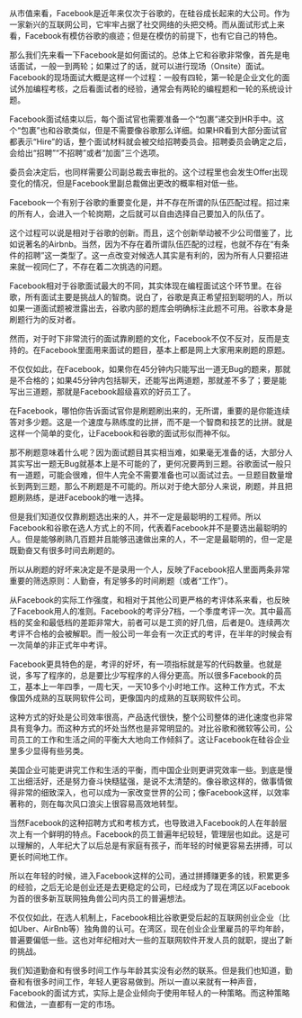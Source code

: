 从市值来看，Facebook是近年来仅次于谷歌的，在硅谷成长起来的大公司。作为一家新兴的互联网公司，它牢牢占据了社交网络的头把交椅。而从面试形式上来看，Facebook有模仿谷歌的痕迹；但是在模仿的前提下，也有它自己的特色。

那么我们先来看一下Facebook是如何面试的。总体上它和谷歌非常像，首先是电话面试，一般一到两轮；如果过了的话，就可以进行现场（Onsite）面试。Facebook的现场面试大概是这样一个过程：一般有四轮，第一轮是企业文化的面试外加编程考核，之后看面试者的经验，通常会有两轮的编程题和一轮的系统设计题。

Facebook面试结束以后，每个面试官也需要准备一个“包裹”递交到HR手中。这个“包裹”也和谷歌类似，但是不需要像谷歌那么详细。如果HR看到大部分面试官都表示“Hire”的话，整个面试材料就会被交给招聘委员会。招聘委员会确定之后，会给出“招聘”“不招聘”或者“加面”三个选项。

委员会决定后，也同样需要公司副总裁去审批的。这个过程里也会发生Offer出现变化的情况，但是Facebook里副总裁做出更改的概率相对低一些。

Facebook一个有别于谷歌的重要变化是，并不存在所谓的队伍匹配过程。招过来的所有人，会进入一个轮岗期，之后就可以自由选择自己要加入的队伍了。

这个过程可以说是相对于谷歌的创新。而且，这个创新举动被不少公司借鉴了，比如说著名的Airbnb。当然，因为不存在着所谓队伍匹配的过程，也就不存在“有条件的招聘”这一类型了。这一点改变对候选人其实是有利的，因为所有人只要招进来就一视同仁了，不存在着二次挑选的问题。

Facebook相对于谷歌面试最大的不同，其实体现在编程面试这个环节里。在谷歌，所有面试主要是挑战人的智商。说白了，谷歌是真正希望招到聪明的人，所以如果一道面试题被泄露出去，谷歌内部的题库会明确标注此题不可用。谷歌本身是刷题行为的反对者。

然而，对于时下非常流行的面试靠刷题的文化，Facebook不仅不反对，反而是支持的。在Facebook里面用来面试的题目，基本上都是网上大家用来刷题的原题。

不仅仅如此，在Facebook，如果你在45分钟内只能写出一道无Bug的题来，那就是不合格的；如果45分钟内包括聊天，还能写出两道题，那就差不多了；要是能写出三道题，那就是Facebook超级喜欢的好员工了。

在Facebook，哪怕你告诉面试官你是刷题刷出来的，无所谓，重要的是你能连续答对多少题。这是一个速度与熟练度的比拼，而不是一个智商和技艺的比拼。就是这样一个简单的变化，让Facebook和谷歌的面试形似而神不似。

那不刷题意味着什么呢？因为面试题目其实相当难，如果毫无准备的话，大部分人其实写出一题无Bug就基本上是不可能的了，更何况要两到三题。谷歌面试一般只有一道题，可能会很难，但牛人完全不需要准备也可以面试过去。一旦题目数量增长到两到三题，那么不刷题是不可能的。所以对于绝大部分人来说，刷题，并且把题刷熟练，是进Facebook的唯一选择。

但是我们知道仅仅靠刷题选出来的人，并不一定是最聪明的工程师。所以Facebook和谷歌在选人方式上的不同，代表着Facebook并不是要选出最聪明的人。但是能够刷熟几百题并且能够迅速做出来的人，不一定是最聪明的，但一定是既勤奋又有很多时间去刷题的。

所以从刷题的好坏来决定是不是录用一个人，反映了Facebook招人里面两条非常重要的筛选原则：人勤奋，有足够多的时间刷题（或者“工作”）。

从Facebook的实际工作强度，和相对于其他公司更严格的考评体系来看，也反映了Facebook用人的准则。Facebook的考评分7档，一个季度考评一次。其中最高档的奖金和最低档的差距非常大，前者可以是工资的好几倍，后者是0。连续两次考评不合格的会被解职。而一般公司一年会有一次正式的考评，在半年的时候会有一次简单的非正式年中考评。

Facebook更具特色的是，考评的好坏，有一项指标就是写的代码数量。也就是说，多写了程序的，总是要比少写程序的人得分更高。所以很多Facebook的员工，基本上一年四季，一周七天，一天10多个小时地工作。这种工作方式，不太像国外成熟的互联网软件公司，更像国内的成熟的互联网软件公司。

这种方式的好处是公司效率很高，产品迭代很快，整个公司整体的进化速度也非常具有竞争力。而这种方式的坏处当然也是非常明显的。对比谷歌和微软等公司，公司员工的工作和生活之间的平衡大大地向工作倾斜了。这让Facebook在硅谷企业里多少显得有些另类。

美国企业可能更讲究工作和生活的平衡，而中国企业则更讲究效率一些。到底是慢工出细活好，还是努力奋斗快糙猛强，是说不太清楚的。像谷歌这样的，做事情做得非常的细致深入，也可以成为一家改变世界的公司；像Facebook这样，以效率著称的，则在每次风口浪尖上很容易高效地转型。

当然Facebook的这种招聘方式和考核方式，也导致进入Facebook的人在年龄层次上有一个鲜明的特点。Facebook的员工普遍年纪较轻，管理层也如此。这是可以理解的，人年纪大了以后总是有家庭有孩子，而年轻的时候更容易去拼搏，可以更长时间地工作。

所以在年轻的时候，进入Facebook这样的公司，通过拼搏赚更多的钱，积累更多的经验，之后无论是创业还是去更稳定的公司，已经成为了现在湾区以Facebook为首的很多新互联网独角兽公司内员工的普遍想法。

不仅仅如此，在选人机制上，Facebook相比谷歌更受后起的互联网创业企业（比如Uber、AirBnb等）独角兽的认可。在湾区，现在创业企业里雇员的平均年龄，普遍要偏低一些。这也对年纪相对大一些的互联网软件开发人员的就职，提出了新的挑战。

我们知道勤奋和有很多时间工作与年龄其实没有必然的联系。但是我们也知道，勤奋和有很多时间工作，年轻人更容易做到。所以一直以来就有一种声音，Facebook的面试方式，实际上是企业倾向于使用年轻人的一种策略。而这种策略和做法，一直都有一定的市场。